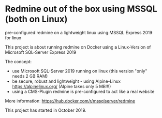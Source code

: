 # Redmine out of the box using MSSQL (both on Linux)
pre-configured redmine on a lightweight linux using MSSQL Express 2019 for linux

This project is about running redmine on Docker using a Linux-Version of Microsoft SQL-Server Express 2019

The concept:
- use Microsoft SQL-Server 2019 running on linux (this version "only" needs 2 GB RAM)
- be secure, robust and lightweight - using Alpine-Linux https://alpinelinux.org/ (Alpine takes only 5 MB!!!)
- using a CMS-Plugin redmine is pre-configured to act like a real website

More information:
https://hub.docker.com/r/mssqlserver/redmine

This project has started in October 2019.
